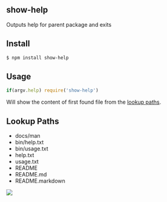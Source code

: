 ## show-help

Outputs help for parent package and exits

## Install

```bash
$ npm install show-help
```

## Usage

```js
if(argv.help) require('show-help')
```

Will show the content of first found file from the [lookup paths](#lookup).

<a name="lookup"></a>
## Lookup Paths

* docs/man
* bin/help.txt
* bin/usage.txt
* help.txt
* usage.txt
* README
* README.md
* README.markdown

![](https://dl.dropboxusercontent.com/s/ctqwvswr8l2fn7m/npmel_26.jpg)
